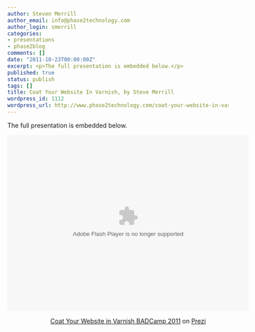 ```yaml
---
author: Steven Merrill
author_email: info@phase2technology.com
author_login: smerrill
categories:
- presentations
- phase2blog
comments: []
date: "2011-10-23T00:00:00Z"
excerpt: <p>The full presentation is embedded below.</p>
published: true
status: publish
tags: []
title: Coat Your Website In Varnish, by Steve Merrill
wordpress_id: 1112
wordpress_url: http://www.phase2technology.com/coat-your-website-in-varnish-by-steve-merrill/
---
```

<p>The full presentation is embedded below.</p></p>

<!--more-->

<div class="prezi-player">
<style type="text/css" media="screen">.prezi-player { width: 550px; } .prezi-player-links { text-align: center; }</style><object id="prezi_rz6xsgdf1tx1" name="prezi_rz6xsgdf1tx1" classid="clsid:D27CDB6E-AE6D-11cf-96B8-444553540000" width="550" height="400"><param name="movie" value="http://prezi.com/bin/preziloader.swf" /><param name="allowfullscreen" value="true" /><param name="allowscriptaccess" value="always" /><param name="bgcolor" value="#ffffff" /><param name="flashvars" value="prezi_id=rz6xsgdf1tx1&lock_to_path=0&color=ffffff&autoplay=no&autohide_ctrls=0" /><embed id="preziEmbed_rz6xsgdf1tx1" name="preziEmbed_rz6xsgdf1tx1" src="http://prezi.com/bin/preziloader.swf" type="application/x-shockwave-flash" allowfullscreen="true" allowscriptaccess="always" width="550" height="400" bgcolor="#ffffff" flashvars="prezi_id=rz6xsgdf1tx1&lock_to_path=0&color=ffffff&autoplay=no&autohide_ctrls=0"></embed></object>
<div class="prezi-player-links">
<p><a title="Information on using the Varnish reverse proxy cache to speed up your website!" href="http://prezi.com/rz6xsgdf1tx1/coat-your-website-in-varnish-badcamp-2011/">Coat Your Website in Varnish BADCamp 2011</a> on <a href="http://prezi.com">Prezi</a></p><br />
</div><br />
</div></p>
